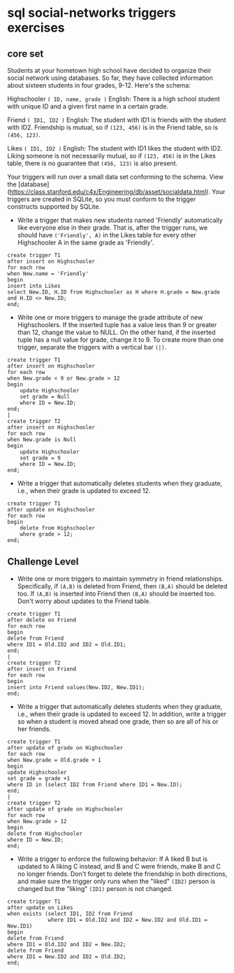 # sql social-networks triggers exercises
## core set

Students at your hometown high school have decided to organize their social network using databases. 
So far, they have collected information about sixteen students in four grades, 9-12. Here's the schema: 

Highschooler `( ID, name, grade )` 
English: There is a high school student with unique ID and a given first name in a certain grade. 

Friend `( ID1, ID2 )` 
English: The student with ID1 is friends with the student with ID2. 
Friendship is mutual, so if `(123, 456)` is in the Friend table, so is `(456, 123)`. 

Likes `( ID1, ID2 )` 
English: The student with ID1 likes the student with ID2. 
Liking someone is not necessarily mutual, so if `(123, 456)` is in the Likes table, 
there is no guarantee that `(456, 123)` is also present. 

Your triggers will run over a small data set conforming to the schema. View the [database] (https://class.stanford.edu/c4x/Engineering/db/asset/socialdata.html).
Your triggers are created in SQLite, so you must conform to the trigger constructs supported by SQLite.

* Write a trigger that makes new students named 'Friendly' automatically like everyone else in their grade. 
That is, after the trigger runs, we should have `('Friendly', A)` in the Likes table for every other Highschooler A in the same grade as 'Friendly'.
```
create trigger T1
after insert on Highschooler
for each row
when New.name = 'Friendly'
begin
insert into Likes 
select New.ID, H.ID from Highschooler as H where H.grade = New.grade and H.ID <> New.ID;
end;  
```

* Write one or more triggers to manage the grade attribute of new Highschoolers. 
If the inserted tuple has a value less than 9 or greater than 12, change the value to NULL. 
On the other hand, if the inserted tuple has a null value for grade, change it to 9. 
To create more than one trigger, separate the triggers with a vertical bar `(|)`.
```
create trigger T1
after insert on Highschooler
for each row
when New.grade < 9 or New.grade > 12
begin
    update Highschooler
    set grade = Null
    where ID = New.ID; 
end;    
|
create trigger T2
after insert on Highschooler
for each row
when New.grade is Null
begin
    update Highschooler
    set grade = 9
    where ID = New.ID;
end;    
```

* Write a trigger that automatically deletes students when they graduate, i.e., when their grade is updated to exceed 12. 
```
create trigger T1
after update on Highschooler
for each row
begin
    delete from Highschooler
    where grade > 12;
end;
```

## Challenge Level
* Write one or more triggers to maintain symmetry in friend relationships. 
Specifically, if `(A,B)` is deleted from Friend, then `(B,A)` should be deleted too. 
If `(A,B)` is inserted into Friend then `(B,A)` should be inserted too. Don't worry about updates to the Friend table. 
```
create trigger T1
after delete on Friend
for each row
begin
delete from Friend
where ID1 = Old.ID2 and ID2 = Old.ID1;
end;
|
create trigger T2
after insert on Friend
for each row
begin
insert into Friend values(New.ID2, New.ID1);
end;
```

* Write a trigger that automatically deletes students when they graduate, i.e., when their grade is updated to exceed 12. 
In addition, write a trigger so when a student is moved ahead one grade, then so are all of his or her friends. 
```
create trigger T1
after update of grade on Highschooler
for each row
when New.grade = Old.grade + 1
begin 
update Highschooler
set grade = grade +1
where ID in (select ID2 from Friend where ID1 = New.ID);
end;
|
create trigger T2
after update of grade on Highschooler
for each row 
when New.grade > 12
begin
delete from Highschooler
where ID = New.ID;
end;
```

* Write a trigger to enforce the following behavior: If A liked B but is updated to A liking C instead, 
and B and C were friends, make B and C no longer friends. Don't forget to delete the friendship in both directions, 
and make sure the trigger only runs when the "liked" `(ID2)` person is changed but the "liking" `(ID1)` person is not changed.
```
create trigger T1
after update on Likes
when exists (select ID1, ID2 from Friend 
             where ID1 = Old.ID2 and ID2 = New.ID2 and Old.ID1 = New.ID1)
begin 
delete from Friend
where ID1 = Old.ID2 and ID2 = New.ID2;
delete from Friend
where ID1 = New.ID2 and ID2 = Old.ID2;
end;
```



